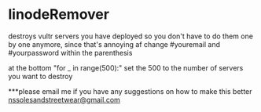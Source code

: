 # linodeRemover
destroys vultr servers you have deployed so you don't have to do them one by one anymore, since that's annoying af
change #youremail and #yourpassword within the parenthesis

at the bottom "for _ in range(500):" set the 500 to the number of servers you want to destroy

***please email me if you have any suggestions on how to make this better nssolesandstreetwear@gmail.com
